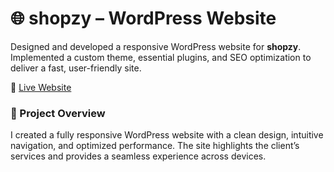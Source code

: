 # 🌐 shopzy – WordPress Website  

Designed and developed a responsive WordPress website for **shopzy**.  
Implemented a custom theme, essential plugins, and SEO optimization to deliver a fast, user-friendly site.  

🔗 [Live Website](https://shopzy.statestodayonline.com/)

### 📌 Project Overview  

I created a fully responsive WordPress website with a clean design, intuitive navigation, and optimized performance. The site highlights the client’s services and provides a seamless experience across devices.  
